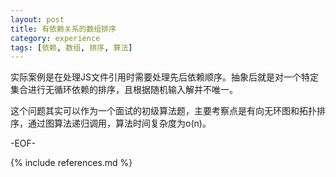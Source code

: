 ```yaml
---
layout: post
title: 有依赖关系的数组排序
category: experience
tags: [依赖, 数组, 排序, 算法]
---
```


实际案例是在处理JS文件引用时需要处理先后依赖顺序。抽象后就是对一个特定集合进行无循环依赖的排序，且根据随机输入解并不唯一。

这个问题其实可以作为一个面试的初级算法题，主要考察点是有向无环图和拓扑排序，通过图算法递归调用，算法时间复杂度为o(n)。

-EOF-

{% include references.md %}
